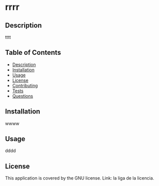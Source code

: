  
  # rrrr
    
  ## Description
   tttt
  ## Table of Contents
  - [Description](#description)
  - [Installation](#installation)
  - [Usage](#usage)
  - [License](#license)
  - [Contributing](#contributing)
  - [Tests](#tests)
  - [Questions](#questions)
  ## Installation
   wwww
  ## Usage
   dddd
  ## License
  This application is covered by the GNU license.
  Link: la liga de la licencia. 
